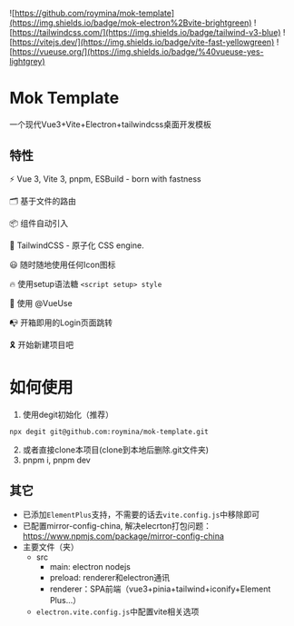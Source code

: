 ![https://github.com/roymina/mok-template](https://img.shields.io/badge/mok-electron%2Bvite-brightgreen) 
![https://tailwindcss.com/](https://img.shields.io/badge/tailwind-v3-blue)
![https://vitejs.dev/](https://img.shields.io/badge/vite-fast-yellowgreen)
![https://vueuse.org/](https://img.shields.io/badge/%40vueuse-yes-lightgrey)
# Mok Template
一个现代Vue3+Vite+Electron+tailwindcss桌面开发模板
 
## 特性
⚡️ Vue 3, Vite 3, pnpm, ESBuild - born with fastness

🗂 基于文件的路由

📦 组件自动引入

🎨 TailwindCSS - 原子化 CSS engine.

😃 随时随地使用任何Icon图标

🔥 使用setup语法糖 `<script setup> style`

🐺 使用 @VueUse

📭 开箱即用的Login页面跳转

🎗️ 开始新建项目吧

# 如何使用

1. 使用degit初始化（推荐）

`npx degit git@github.com:roymina/mok-template.git`

2. 或者直接clone本项目(clone到本地后删除.git文件夹)
3. pnpm i, pnpm dev

## 其它
- 已添加`ElementPlus`支持，不需要的话去`vite.config.js`中移除即可
- 已配置mirror-config-china, 解决elecrton打包问题：https://www.npmjs.com/package/mirror-config-china
- 主要文件（夹）
  - src
    - main: electron nodejs 
    - preload: renderer和electron通讯
    - renderer：SPA前端（vue3+pinia+tailwind+iconify+Element Plus...） 
  - `electron.vite.config.js`中配置vite相关选项

